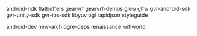 android-ndk
flatbuffers
gearvrf
gearvrf-demos
glew
glfw
gvr-android-sdk
gvr-unity-sdk
gvr-ios-sdk
libyuv
ogl
rapidjson
styleguide

android-dev
new-arch
ogre-deps
renaissance
wifiworld

